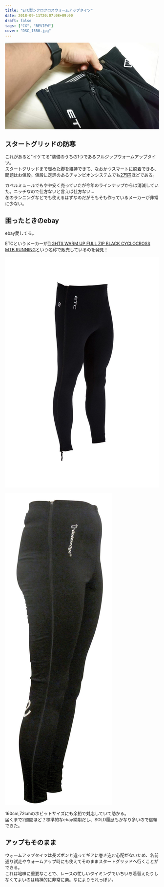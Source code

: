 ```yaml
---
title: "ETC製シクロクロスウォームアップタイツ"
date: 2018-09-11T20:07:08+09:00
draft: false
tags: ["CX", "REVIEW"]
cover: "DSC_1550.jpg"
---
```

![image](./DSC_1550.jpg)

## スタートグリッドの防寒

これがあると"イケてる"装備のうちの1つであるフルジップウォームアップタイツ。  
スタートグリッドまで暖めた脚を維持できて、なおかつスマートに脱着できる、問題はお値段。値段に定評のあるチャンピオンシステムでも[2万円](https://champ-sys.jp/collections/%E3%82%BF%E3%82%A4%E3%83%84-%E3%83%8B%E3%83%83%E3%82%AB%E3%83%BC/products/%E3%82%B7%E3%82%AF%E3%83%AD%E3%82%AF%E3%83%AD%E3%82%B9%E3%82%A6%E3%82%A9%E3%83%BC%E3%83%A0%E3%82%A2%E3%83%83%E3%83%97%E3%83%91%E3%83%B3%E3%83%84)ほどである。

カペルミュールでもやや安く売っていたが今年のラインナップからは消滅していた。ニッチなので仕方ないと言えば仕方ない…  
冬のランニングなどでも使えるはずなのだがそもそも作っているメーカーが非常に少ない。

## 困ったときのebay

ebay愛してる。

ETCというメーカーが[TIGHTS WARM UP FULL ZIP BLACK CYCLOCROSS MTB RUNNING](https://rover.ebay.com/rover/1/711-53200-19255-0/1?ff3=4&toolid=11800&pub=5575336615&campid=5338191852&mpre=https%3A%2F%2Fwww.ebay.com%2Fitm%2F162244070914%3F_sp%3Dp2488211.m41214.l9765%26_trkparms%3Ditemid%253A162244070914)という名称で販売しているのを発見！

![image](./s-l1600.jpg)

![image](./s-l1600_2.jpg)

160cm,72cmのホビットサイズにも余裕で対応していて助かる。  
届くまで2週間ほど？標準的なebay納期だし、SOLD履歴もかなり多いので信頼できた。


## アップもそのまま

ウォームアップタイツは長ズボンと違ってギアに巻き込む心配がないため、名前通り試走やウォームアップ時にも使えてそのままスタートグリッドへ行くことができる。  
これは地味に重要なことで、レースの忙しいタイミングでいちいち着替えたりしなくてよいのは精神的に非常に楽。なによりそれっぽい。
